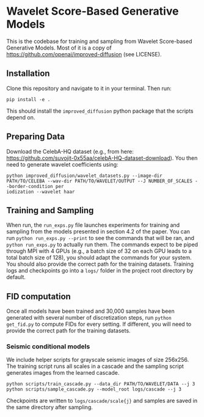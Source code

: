 # Wavelet Score-Based Generative Models

This is the codebase for training and sampling from Wavelet Score-based Generative Models. Most of it is a copy of https://github.com/openai/improved-diffusion (see LICENSE).

## Installation

Clone this repository and navigate to it in your terminal. Then run:

```
pip install -e .
```

This should install the `improved_diffusion` python package that the scripts depend on.

## Preparing Data

Download the CelebA-HQ dataset (e.g., from here: https://github.com/suvojit-0x55aa/celebA-HQ-dataset-download). You then need to generate wavelet coefficients using:

```
python improved_diffusion/wavelet_datasets.py --image-dir PATH/TO/CELEBA --wav-dir PATH/TO/WAVELET/OUTPUT --J NUMBER_OF_SCALES --border-condition per
iodization --wavelet haar
```

## Training and Sampling

When run, the `run_exps.py` file launches experiments for training and sampling from the models presented in section 4.2 of the paper. You can run `python run_exps.py --print` to see the commands that will be ran, and `python run_exps.py` to actually run them. The commands expect to be piped through MPI with 4 GPUs (e.g., a batch size of 32 on each GPU leads to a total batch size of 128), you should adapt the commands for your system. You should also provide the correct path for the training datasets. Training logs and checkpoints go into a `logs/` folder in the project root directory by default.

## FID computation

Once all models have been trained and 30,000 samples have been generated with several number of discretization steps, run `python get_fid.py` to compute FIDs for every setting. If different, you will need to provide the correct path for the training datasets.

### Seismic conditional models

We include helper scripts for grayscale seismic images of size 256x256. The
training script runs all scales in a cascade and the sampling script generates
images from the learned cascade.

```
python scripts/train_cascade.py --data_dir PATH/TO/WAVELET/DATA --j 3
python scripts/sample_cascade.py --model_root logs/cascade --j 3
```

Checkpoints are written to `logs/cascade/scale{j}` and samples are saved in the
same directory after sampling.

